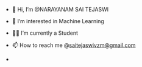 - 👋 Hi, I’m @NARAYANAM SAI TEJASWI
- 👀 I’m interested in Machine Learning
- 👩‍🎓 I’m currently a Student
- 📫 How to reach me @saitejaswivzm@gmail.com

- 
